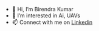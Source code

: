 - 👋 Hi, I’m Birendra Kumar
- 👀 I’m interested in Ai, UAVs
- 📫 Connect with me on <a href="https://www.linkedin.com/in/birendra-k-280a5210a/">Linkedin</a>
<!---
Birendra848/Birendra848 is a ✨ special ✨ repository because its `README.md` (this file) appears on your GitHub profile.
You can click the Preview link to take a look at your changes.
--->
